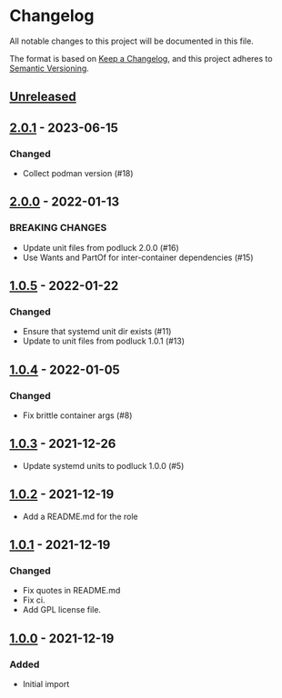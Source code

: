 # Changelog
All notable changes to this project will be documented in this file.

The format is based on [Keep a Changelog](https://keepachangelog.com/en/1.0.0/),
and this project adheres to [Semantic Versioning](https://semver.org/spec/v2.0.0.html).

## [Unreleased]

## [2.0.1] - 2023-06-15

### Changed
- Collect podman version (#18)


## [2.0.0] - 2022-01-13

### BREAKING CHANGES

- Update unit files from podluck 2.0.0 (#16)
- Use Wants and PartOf for inter-container dependencies (#15)


## [1.0.5] - 2022-01-22

### Changed
- Ensure that systemd unit dir exists (#11)
- Update to unit files from podluck 1.0.1 (#13)


## [1.0.4] - 2022-01-05

### Changed
- Fix brittle container args (#8)


## [1.0.3] - 2021-12-26
- Update systemd units to podluck 1.0.0 (#5)

## [1.0.2] - 2021-12-19
- Add a README.md for the role

## [1.0.1] - 2021-12-19

### Changed
- Fix quotes in README.md
- Fix ci.
- Add GPL license file.

## [1.0.0] - 2021-12-19
### Added
- Initial import

[Unreleased]: https://github.com/znerol/ansible-collection-podluck/compare/v2.0.1...HEAD
[2.0.1]: https://github.com/znerol/ansible-collection-podluck/compare/v2.0.0...v2.0.1
[2.0.0]: https://github.com/znerol/ansible-collection-podluck/compare/v1.0.5...v2.0.0
[1.0.5]: https://github.com/znerol/ansible-collection-podluck/compare/v1.0.4...v1.0.5
[1.0.4]: https://github.com/znerol/ansible-collection-podluck/compare/v1.0.3...v1.0.4
[1.0.3]: https://github.com/znerol/ansible-collection-podluck/compare/v1.0.2...v1.0.3
[1.0.2]: https://github.com/znerol/ansible-collection-podluck/compare/v1.0.1...v1.0.2
[1.0.1]: https://github.com/znerol/ansible-collection-podluck/compare/v1.0.0...v1.0.1
[1.0.0]: https://github.com/znerol/ansible-collection-podluck/releases/tag/v1.0.0
